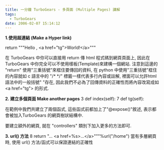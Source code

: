 ```yaml
---
title: 一分鐘 TurboGears - 多頁面 (Multiple Pages) 講解
tags:
  - TurboGears
date: 2006-02-07 15:14:12
---
```


<span style="font-weight:bold;">1.使用超連結 (Make a Hyper link)</span>

return """Hello , &lt;a href="tg"&gt;World!&lt;/a&gt;"""

在 TurboGears 中你可以直接用 return 傳 html 程式碼到網頁頁面上, 因此在 TurboGears 中你完全可以不使用樣板(Template)來建構一個網站. 注意到這邊的 "return" 使用"三重括號"來框住要傳回的資料, 在 python 中使用"三重括號"框住的內容就如 c 語言中的 "/* */" 標籤一樣代表多行內容或註解, 裡面可以允許html語法中的一般括號" "存在, 因此我們不必為了回傳資料的正確性而將內容改寫成如 &lt;a href=\"tg\"&gt; 的形式.

<span style="font-weight:bold;">2\. 建立多個頁面 Make another pages</span>
3   def index(self):
7   def tg(self):

在範例中我們共建立了兩個函式, 這些函式前都加上了"@expose()"敘述, 表示都會被加入TurboGears 的網頁樹狀結構中.

要建立額外的網頁, 就在 "controllers" 類別下加入更多的方法即可.

<span style="font-weight:bold;">3\. url() 方法</span>
    8           return "... &lt;a href=%s&gt;...&lt;/a&gt;"""%url("/home")
當有多層網頁時, 使用 url() 方法/函式可以保證連結的正確性